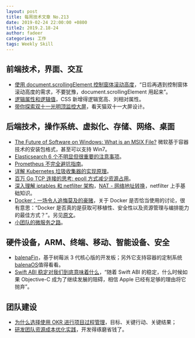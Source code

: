 ```yaml
---
layout: post
title: 每周技术文章 No.213
date: 2019-02-24 22:00:00 +0800
title2: 2019.2.18-24
author: fadeer
categories: 工作
tags: Weekly Skill
---
```


## 前端技术，界面、交互

- [使用 document.scrollingElement 控制窗体滚动高度](https://www.zhangxinxu.com/wordpress/2019/02/document-scrollingelement/)，“日后再遇到控制窗体滚动高度的需求，不要犹豫，document.scrollingElement 用起来”。
- [逻辑属性和逻辑值](https://github.com/anjia/blog/issues/55)，CSS 新增得逻辑宽高、刘相对属性。
- [带你探索双十一光明顶监控大屏](http://www.shejidaren.com/guang-ming-ding-jian-kong-da-ping.html)，看天猫双十一大屏设计。

## 后端技术，操作系统、虚拟化、存储、网络、桌面

- [The Future of Software on Windows: What is an MSIX File?](https://www.howtogeek.com/402021/the-future-of-software-on-windows-what-is-an-msix-file/) 微软基于容器技术的安装包格式，甚至可以支持 Win7。
- [Elasticsearch 6 个不明显但很重要的注意事项](https://mp.weixin.qq.com/s/jLArwTzy_DeKGLJOVjMwow)。
- [Prometheus 不完全避坑指南](https://aleiwu.com/post/prometheus-bp)。
- [详解 Kubernetes 垃圾收集器的实现原理](https://draveness.me/kubernetes-garbage-collector)。
- [百万 Go TCP 连接的思考: epoll 方式减少资源占用](https://colobu.com/2019/02/23/1m-go-tcp-connection/)。
- [深入理解 iptables 和 netfilter 架构](https://arthurchiao.github.io/blog/deep-dive-into-iptables-and-netfilter-arch-zh/)，[NAT - 网络地址转换](https://arthurchiao.github.io/blog/nat-zh/)，netfilter 上手基础知识。
- [Docker：一场令人追悔莫及的豪赌](http://dockone.io/article/5520)，关于 Docker 是否恰当使用的讨论，很有意思：“Docker 是否真的是获取可移植性、安全性以及资源管理与编排能力的最佳方式？”。另见[原文](http://www.smashcompany.com/technology/docker-is-a-dangerous-gamble-which-we-will-regret)。
- [小团队的微服务之路](https://deanwangpro.com/2019/02/18/road-of-microservice)。

## 硬件设备，ARM、终端、移动、智能设备、安全

- [balenaFin](https://www.cnx-software.com/2019/02/22/balenafin-raspberry-pi-cm3-plus-lite-developer-kit/)，基于树莓派 3 代核心版的开发板；另外它支持容器的定制系统[balenaOS](https://www.balena.io/docs/reference/OS/overview/2.x/)值得看看。
- [Swift ABI 稳定对我们到底意味着什么](https://onevcat.com/2019/02/swift-abi/)，“随着 Swift ABI 的稳定，什么时候如果 Objective-C 成为了继续发展的阻碍，相信 Apple 已经有足够的理由将它抛弃”。

## 团队建设

- [为什么选择使用 OKR 进行项目过程管理](https://tech.youzan.com/okr-vs-smart-dui-yu-xiang-mu-guo-cheng-de-xuan-ze/)，目标、关键行动、关键结果；
- [研发团队资源成本优化实践](https://segmentfault.com/a/1190000018245212)，开发得琢磨省钱了。
